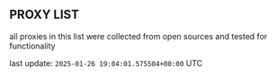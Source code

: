 ## PROXY LIST

all proxies in this list were collected from open sources and tested for functionality

last update: `2025-01-26 19:04:01.575504+00:00` UTC